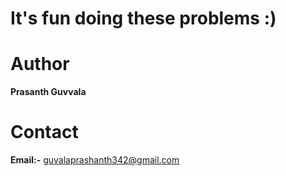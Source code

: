 # It's fun doing these problems :)

# Author
**Prasanth Guvvala**
# Contact 
**Email:-** guvalaprashanth342@gmail.com
